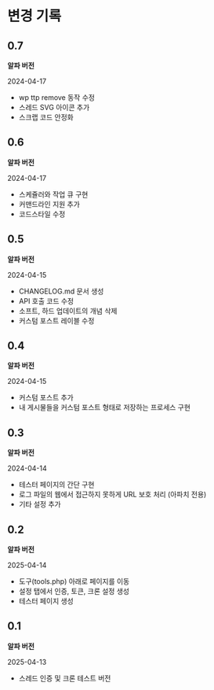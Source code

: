 # 변경 기록

## 0.7

**알파 버전**

2024-04-17

- wp ttp remove 동작 수정
- 스레드 SVG 아이콘 추가
- 스크랩 코드 안정화

## 0.6

**알파 버전**

2024-04-17

- 스케쥴러와 작업 큐 구현
- 커맨드라인 지원 추가
- 코드스타일 수정

## 0.5

**알파 버전**

2024-04-15

- CHANGELOG.md 문서 생성
- API 호출 코드 수정
- 소프트, 하드 업데이트의 개념 삭제
- 커스텀 포스트 레이블 수정

## 0.4

**알파 버전**

2024-04-15

- 커스텀 포스트 추가
- 내 게시물들을 커스텀 포스트 형태로 저장하는 프로세스 구현

## 0.3

**알파 버전**

2024-04-14

- 테스터 페이지의 간단 구현
- 로그 파일의 웹에서 접근하지 못하게 URL 보호 처리 (아파치 전용)
- 기타 설정 추가

## 0.2

**알파 버전**

2025-04-14

- 도구(tools.php) 아래로 페이지를 이동
- 설정 탭에서 인증, 토큰, 크론 설정 생성
- 테스터 페이지 생성

## 0.1

**알파 버전**

2025-04-13

- 스레드 인증 및 크론 테스트 버전
